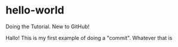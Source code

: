# hello-world
Doing the Tutorial.  New to GitHub!

Hallo!
This is my first example of doing a "commit".  Whatever that is
